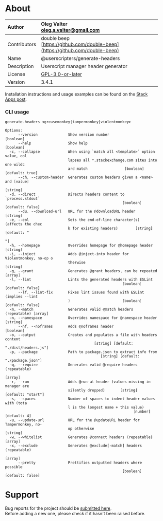 
# About

| Author       | Oleg Valter<br>[oleg.a.valter@gmail.com](mailto:oleg.a.valter@gmail.com) |
| :----------- | :----------------------- |
| Contributors | double beep<br>[https://github.com/double-beep](https://github.com/double-beep) |
| Name | @userscripters/generate-headers |
| Description | Userscript manager header generator |
| License | [GPL-3.0-or-later](https://spdx.org/licenses/GPL-3.0-or-later) |
| Version | 3.4.1 |

Installation instructions and usage examples can be found on the [Stack Apps post](https://stackapps.com/q/9088/78873).

### CLI usage

```shell
generate-headers <greasemonkey|tampermonkey|violentmonkey>
```

```
Options:
      --version              Show version number                       [boolean]
      --help                 Show help                                 [boolean]
  -c, --collapse             When using `match all <template>` option value, col
                             lapses all *.stackexchange.com sites into one wildc
                             ard match                 [boolean] [default: true]
      --ch, --custom-header  Generates custom headers given a <name> and [value]
                                                                        [string]
  -d, --direct               Directs headers content to `process.stdout`
                                                      [boolean] [default: false]
      --du, --download-url   URL for the @downloadURL header            [string]
  -e, --eol                  Sets the end-of-line character(s) (affects the chec
                             k for existing headers)        [string] [default: "
                                                                              "]
  -h, --homepage             Overrides homepage for @homepage header    [string]
  -i, --inject               Adds @inject-into header for Violentmonkey, no-op o
                             therwise                                   [string]
  -g, --grant                Generates @grant headers, can be repeated   [array]
  -l, --lint                 Lints the generated headers with ESLint
                                                      [boolean] [default: false]
      --lf, --lint-fix       Fixes lint issues found with ESLint (implies --lint
                             )                        [boolean] [default: false]
  -m, --match                Generates valid @match headers (repeatable) [array]
  -n, --namespace            Overrides namespace for @namespace header  [string]
      --nf, --noframes       Adds @noframes header                     [boolean]
  -o, --output               Creates and populates a file with headers content
                                         [string] [default: "./dist/headers.js"]
  -p, --package              Path to package.json to extract info from
                                            [string] [default: "./package.json"]
  -q, --require              Generates valid @require headers (repeatable)
                                                                         [array]
  -r, --run                  Adds @run-at header (values missing in manager are
                             silently dropped)       [string] [default: "start"]
  -s, --spaces               Number of spaces to indent header values with (tota
                             l is the longest name + this value)
                                                           [number] [default: 4]
  -u, --update-url           URL for the @updateURL header for Tampermonkey, no-
                             op otherwise                               [string]
  -w, --whitelist            Generates @connect headers (repeatable)     [array]
  -x, --exclude              Generates @exclude[-match] headers (repeatable)
                                                                         [array]
      --pretty               Prettifies outputted headers where possible
                                                      [boolean] [default: false]
```

# Support

Bug reports for the project should be [submitted here](https://github.com/userscripters/generate-headers/issues).
<br>Before adding a new one, please check if it hasn't been raised before.
  